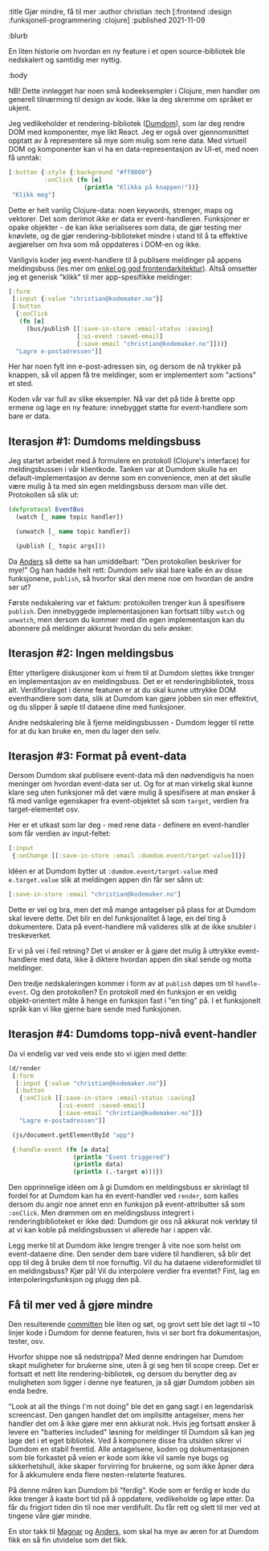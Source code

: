 :title Gjør mindre, få til mer
:author christian
:tech [:frontend :design :funksjonell-programmering :clojure]
:published 2021-11-09

:blurb

En liten historie om hvordan en ny feature i et open source-bibliotek ble
nedskalert og samtidig mer nyttig.

:body

NB! Dette innlegget har noen små kodeeksempler i Clojure, men handler om
generell tilnærming til design av kode. Ikke la deg skremme om språket er
ukjent.

Jeg vedlikeholder et rendering-bibliotek
([Dumdom](https://github.com/cjohansen/dumdom)), som lar deg rendre DOM med
komponenter, mye likt React. Jeg er også over gjennomsnittet opptatt av å
representere så mye som mulig som rene data. Med virtuell DOM og komponenter kan
vi ha en data-representasjon av UI-et, med noen få unntak:

```clj
[:button {:style {:background "#ff0000"}
          :onClick (fn [e]
                     (println "Klikka på knappen!"))}
 "Klikk meg"]
```

Dette er helt vanlig Clojure-data: noen keywords, strenger, maps og vektorer.
Det som derimot _ikke_ er data er event-handleren. Funksjoner er opake
objekter - de kan ikke serialiseres som data, de gjør testing mer knøvlete, og
de gjør rendering-biblioteket mindre i stand til å ta effektive avgjørelser om
hva som må oppdateres i DOM-en og ikke.

Vanligvis koder jeg event-handlere til å publisere meldinger på appens
meldingsbuss (les mer om [enkel og god
frontendarkitektur](https://www.kodemaker.no/blogg/2020-01-enkel-arkitektur/)).
Altså omsetter jeg et generisk "klikk" til mer app-spesifikke meldinger:

```clj
[:form
 [:input {:value "christian@kodemaker.no"}]
 [:button
  {:onClick
   (fn [e]
     (bus/publish [[:save-in-store :email-status :saving]
                   [:ui-event :saved-email]
                   [:save-email "christian@kodemaker.no"]]))}
  "Lagre e-postadressen"]]
```

Her har noen fylt inn e-post-adressen sin, og dersom de nå trykker på knappen,
så vil appen få tre meldinger, som er implementert som "actions" et sted.

Koden vår var full av slike eksempler. Nå var det på tide å brette opp ermene og
lage en ny feature: innebygget støtte for event-handlere som bare er data.

## Iterasjon #1: Dumdoms meldingsbuss

Jeg startet arbeidet med å formulere en protokoll (Clojure's interface) for
meldingsbussen i vår klientkode. Tanken var at Dumdom skulle ha en
default-implementasjon av denne som en convenience, men at det skulle være mulig
å ta med sin egen meldingsbuss dersom man ville det. Protokollen så slik ut:

```clj
(defprotocol EventBus
  (watch [_ name topic handler])

  (unwatch [_ name topic handler])

  (publish [_ topic args]))
```

Da [Anders](/anders/) så dette sa han umiddelbart: "Den protokollen beskriver
for mye!" Og han hadde helt rett: Dumdom selv skal bare kalle én av disse
funksjonene, `publish`, så hvorfor skal den mene noe om hvordan de andre ser ut?

Første nedskalering var et faktum: protokollen trenger kun å spesifisere
`publish`. Den innebyggede implementasjonen kan fortsatt tilby `watch` og
`unwatch`, men dersom du kommer med din egen implementasjon kan du abonnere på
meldinger akkurat hvordan du selv ønsker.

## Iterasjon #2: Ingen meldingsbus

Etter ytterligere diskusjoner kom vi frem til at Dumdom slettes ikke trenger en
implementasjon av en meldingsbuss. Det er et renderingbibliotek, tross alt.
Verdiforslaget i denne featuren er at du skal kunne uttrykke DOM eventhandlere
som data, slik at Dumdom kan gjøre jobben sin mer effektivt, og du slipper å
søple til dataene dine med funksjoner.

Andre nedskalering ble å fjerne meldingsbussen - Dumdom legger til rette for at
du kan bruke en, men du lager den selv.

## Iterasjon #3: Format på event-data

Dersom Dumdom skal publisere event-data må den nødvendigvis ha noen meninger om
hvordan event-data ser ut. Og for at man virkelig skal kunne klare seg uten
funksjoner må det være mulig å spesifisere at man ønsker å få med vanlige
egenskaper fra event-objektet så som `target`, verdien fra target-elementet osv.

Her er et utkast som lar deg - med rene data - definere en event-handler som får
verdien av input-feltet:

```clj
[:input
 {:onChange [[:save-in-store :email :dumdom.event/target-value]]}]
```

Idéen er at Dumdom bytter ut `:dumdom.event/target-value` med `e.target.value`
slik at meldingen appen din får ser sånn ut:

```clj
[:save-in-store :email "christian@kodemaker.no"]
```

Dette er vel og bra, men det må mange antagelser på plass for at Dumdom skal
levere dette. Det blir en del funksjonalitet å lage, en del ting å dokumentere.
Data på event-handlere må valideres slik at de ikke snubler i treskeverket.

Er vi på vei i feil retning? Det vi ønsker er å gjøre det mulig å uttrykke
event-handlere med data, ikke å diktere hvordan appen din skal sende og motta
meldinger.

Den tredje nedskaleringen kommer i form av at `publish` døpes om til
`handle-event`. Og den protokollen? En protokoll med én funksjon er en veldig
objekt-orientert måte å henge en funksjon fast i "en ting" på. I et funksjonelt
språk kan vi like gjerne bare sende med funksjonen.

## Iterasjon #4: Dumdoms topp-nivå event-handler

Da vi endelig var ved veis ende sto vi igjen med dette:

```clj
(d/render
 [:form
  [:input {:value "christian@kodemaker.no"}]
  [:button
   {:onClick [[:save-in-store :email-status :saving]
              [:ui-event :saved-email]
              [:save-email "christian@kodemaker.no"]]}
   "Lagre e-postadressen"]]

 (js/document.getElementById "app")

 {:handle-event (fn [e data]
                  (println "Event triggered")
                  (println data)
                  (println (.-target e)))})
```

Den opprinnelige idéen om å gi Dumdom en meldingsbuss er skrinlagt til fordel
for at Dumdom kan ha én event-handler ved `render`, som kalles dersom du angir
noe annet enn en funksjon på event-attributter så som `:onClick`. Men drømmen om
en meldingsbuss integrert i renderingbiblioteket er ikke død: Dumdom gir oss nå
akkurat nok verktøy til at vi kan koble på meldingsbussen vi allerede har i
appen vår.

Legg merke til at Dumdom ikke lengre trenger å vite noe som helst om
event-dataene dine. Den sender dem bare videre til handleren, så blir det opp
til deg å bruke dem til noe fornuftig. Vil du ha dataene videreformidlet til en
meldingsbuss? Kjør på! Vil du interpolere verdier fra eventet? Fint, lag en
interpoleringsfunksjon og plugg den på.

## Få til mer ved å gjøre mindre

Den resulterende
[committen](https://github.com/cjohansen/dumdom/commit/fe642dc7a1de71bb63f011823692f60698517b6d)
ble liten og søt, og grovt sett ble det lagt til ~10 linjer kode i Dumdom for
denne featuren, hvis vi ser bort fra dokumentasjon, tester, osv.

Hvorfor shippe noe så nedstrippa? Med denne endringen har Dumdom skapt
muligheter for brukerne sine, uten å gi seg hen til scope creep. Det er fortsatt
et nett lite rendering-bibliotek, og dersom du benytter deg av muligheten som
ligger i denne nye featuren, ja så gjør Dumdom jobben sin enda bedre.

"Look at all the things I'm not doing" ble det en gang sagt i en legendarisk
screencast. Den gangen handlet det om implisitte antagelser, mens her handler
det om å ikke gjøre mer enn akkurat nok. Hvis jeg fortsatt ønsker å levere en
"batteries included" løsning for meldinger til Dumdom så kan jeg lage det i et
eget bibliotek. Ved å komponere disse fra utsiden sikrer vi Dumdom en stabil
fremtid. Alle antagelsene, koden og dokumentasjonen som ble forkastet på veien
er kode som ikke vil samle nye bugs og sikkerhetshull, ikke skaper forvirring
for brukerne, og som ikke åpner døra for å akkumulere enda flere
nesten-relaterte features.

På denne måten kan Dumdom bli "ferdig". Kode som er ferdig er kode du ikke
trenger å kaste bort tid på å oppdatere, vedlikeholde og løpe etter. Da får du
frigjort tiden din til noe mer verdifullt. Du får rett og slett til mer ved at
tingene våre gjør mindre.

En stor takk til [Magnar](/magnar/) og [Anders](/anders/), som skal ha mye av
æren for at Dumdom fikk en så fin utvidelse som det fikk.
